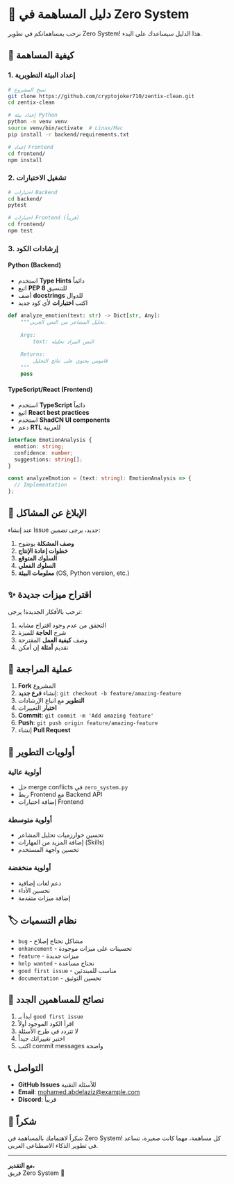 # 🤝 دليل المساهمة في Zero System

نرحب بمساهماتكم في تطوير Zero System! هذا الدليل سيساعدك على البدء.

## 🚀 كيفية المساهمة

### 1. إعداد البيئة التطويرية

```bash
# نسخ المشروع
git clone https://github.com/cryptojoker710/zentix-clean.git
cd zentix-clean

# إعداد بيئة Python
python -m venv venv
source venv/bin/activate  # Linux/Mac
pip install -r backend/requirements.txt

# إعداد Frontend
cd frontend/
npm install
```

### 2. تشغيل الاختبارات

```bash
# اختبارات Backend
cd backend/
pytest

# اختبارات Frontend (قريباً)
cd frontend/
npm test
```

### 3. إرشادات الكود

#### Python (Backend)
- استخدم **Type Hints** دائماً
- اتبع **PEP 8** للتنسيق
- أضف **docstrings** للدوال
- اكتب **اختبارات** لأي كود جديد

```python
def analyze_emotion(text: str) -> Dict[str, Any]:
    """تحليل المشاعر من النص العربي.
    
    Args:
        text: النص المراد تحليله
        
    Returns:
        قاموس يحتوي على نتائج التحليل
    """
    pass
```

#### TypeScript/React (Frontend)
- استخدم **TypeScript** دائماً
- اتبع **React best practices**
- استخدم **ShadCN UI components**
- دعم **RTL** للعربية

```typescript
interface EmotionAnalysis {
  emotion: string;
  confidence: number;
  suggestions: string[];
}

const analyzeEmotion = (text: string): EmotionAnalysis => {
  // Implementation
};
```

## 🐛 الإبلاغ عن المشاكل

عند إنشاء Issue جديد، يرجى تضمين:

1. **وصف المشكلة** بوضوح
2. **خطوات إعادة الإنتاج**
3. **السلوك المتوقع**
4. **السلوك الفعلي**
5. **معلومات البيئة** (OS, Python version, etc.)

## ✨ اقتراح ميزات جديدة

نرحب بالأفكار الجديدة! يرجى:

1. التحقق من عدم وجود اقتراح مشابه
2. شرح **الحاجة** للميزة
3. وصف **كيفية العمل** المقترحة
4. تقديم **أمثلة** إن أمكن

## 📝 عملية المراجعة

1. **Fork** المشروع
2. إنشاء **فرع جديد**: `git checkout -b feature/amazing-feature`
3. **التطوير** مع اتباع الإرشادات
4. **اختبار** التغييرات
5. **Commit**: `git commit -m 'Add amazing feature'`
6. **Push**: `git push origin feature/amazing-feature`
7. إنشاء **Pull Request**

## 🎯 أولويات التطوير

### أولوية عالية
- حل merge conflicts في `zero_system.py`
- ربط Frontend مع Backend API
- إضافة اختبارات Frontend

### أولوية متوسطة
- تحسين خوارزميات تحليل المشاعر
- إضافة المزيد من المهارات (Skills)
- تحسين واجهة المستخدم

### أولوية منخفضة
- دعم لغات إضافية
- تحسين الأداء
- إضافة ميزات متقدمة

## 🏷️ نظام التسميات

- `bug` - مشاكل تحتاج إصلاح
- `enhancement` - تحسينات على ميزات موجودة
- `feature` - ميزات جديدة
- `help wanted` - نحتاج مساعدة
- `good first issue` - مناسب للمبتدئين
- `documentation` - تحسين التوثيق

## 🌟 نصائح للمساهمين الجدد

1. ابدأ بـ `good first issue`
2. اقرأ الكود الموجود أولاً
3. لا تتردد في طرح الأسئلة
4. اختبر تغييراتك جيداً
5. اكتب commit messages واضحة

## 📞 التواصل

- **GitHub Issues** للأسئلة التقنية
- **Email**: mohamed.abdelaziz@example.com
- **Discord**: قريباً

## 🙏 شكراً

شكراً لاهتمامك بالمساهمة في Zero System! كل مساهمة، مهما كانت صغيرة، تساعد في تطوير الذكاء الاصطناعي العربي.

---

**مع التقدير،**  
فريق Zero System 🧠 